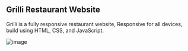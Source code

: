 <h2>Grilli Restaurant Website</h2>

Grilli is a fully responsive restaurant website,
Responsive for all devices, build using HTML, CSS, and JavaScript.

![image](https://github.com/user-attachments/assets/69cd15e8-c73e-4113-882a-e9495e90bd81)

